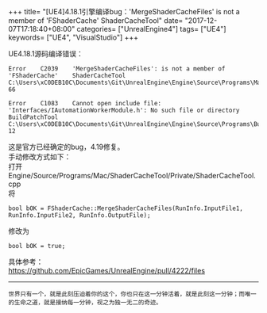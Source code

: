 +++
title= "[UE4]4.18.1引擎编译bug：'MergeShaderCacheFiles' is not a member of 'FShaderCache' ShaderCacheTool"
date= "2017-12-07T17:18:40+08:00"
categories= ["UnrealEngine4"]
tags= ["UE4"]
keywords= ["UE4", "VisualStudio"]
+++


UE4.18.1源码编译错误：

	Error    C2039    'MergeShaderCacheFiles': is not a member of 'FShaderCache'    ShaderCacheTool    C:\Users\xC0DEB10C\Documents\Git\UnrealEngine\Engine\Source\Programs\Mac\ShaderCacheTool\Private\ShaderCacheTool.cpp    66
 
	Error    C1083    Cannot open include file: 'Interfaces/IAutomationWorkerModule.h': No such file or directory    BuildPatchTool    C:\Users\xC0DEB10C\Documents\Git\UnrealEngine\Engine\Source\Programs\BuildPatchTool\Private\ToolModes\AutomationMode.cpp    12
 
这是官方已经确定的bug，4.19修复。  
手动修改方式如下：  
打开  
Engine/Source/Programs/Mac/ShaderCacheTool/Private/ShaderCacheTool.cpp  
将

	bool bOK = FShaderCache::MergeShaderCacheFiles(RunInfo.InputFile1, RunInfo.InputFile2, RunInfo.OutputFile);
	
修改为

	bool bOK = true;


具体参考：  
https://github.com/EpicGames/UnrealEngine/pull/4222/files

***
`世界只有一个，就是此刻压迫着你的这个，你也只在这一分钟活着，就是此刻这一分钟；而唯一的生命之道，就是接纳每一分钟，视之为独一无二的奇迹。`